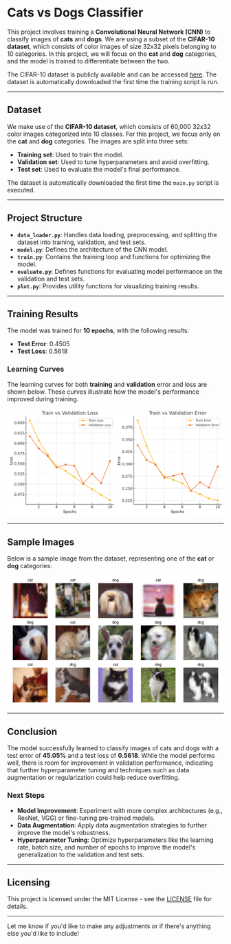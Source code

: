 # Cats vs Dogs Classifier

This project involves training a **Convolutional Neural Network (CNN)** to classify images of **cats** and **dogs**. We are using a subset of the **CIFAR-10 dataset**, which consists of color images of size 32x32 pixels belonging to 10 categories. In this project, we will focus on the **cat** and **dog** categories, and the model is trained to differentiate between the two.

The CIFAR-10 dataset is publicly available and can be accessed [here](https://www.cs.toronto.edu/~kriz/cifar.html). The dataset is automatically downloaded the first time the training script is run.

---

## Dataset

We make use of the **CIFAR-10 dataset**, which consists of 60,000 32x32 color images categorized into 10 classes. For this project, we focus only on the **cat** and **dog** categories. The images are split into three sets:

- **Training set**: Used to train the model.
- **Validation set**: Used to tune hyperparameters and avoid overfitting.
- **Test set**: Used to evaluate the model's final performance.

The dataset is automatically downloaded the first time the `main.py` script is executed.

---

## Project Structure

- **`data_loader.py`**: Handles data loading, preprocessing, and splitting the dataset into training, validation, and test sets.
- **`model.py`**: Defines the architecture of the CNN model.
- **`train.py`**: Contains the training loop and functions for optimizing the model.
- **`evaluate.py`**: Defines functions for evaluating model performance on the validation and test sets.
- **`plot.py`**: Provides utility functions for visualizing training results.

---

## Training Results

The model was trained for **10 epochs**, with the following results:

- **Test Error**: 0.4505
- **Test Loss**: 0.5618

### Learning Curves

The learning curves for both **training** and **validation** error and loss are shown below. These curves illustrate how the model's performance improved during training.

![Learning Curves](images/learning_curves.png)

---

## Sample Images

Below is a sample image from the dataset, representing one of the **cat** or **dog** categories:

![Sample Image](images/sample_images.png)

---

## Conclusion

The model successfully learned to classify images of cats and dogs with a test error of **45.05%** and a test loss of **0.5618**. While the model performs well, there is room for improvement in validation performance, indicating that further hyperparameter tuning and techniques such as data augmentation or regularization could help reduce overfitting.

### Next Steps

- **Model Improvement**: Experiment with more complex architectures (e.g., ResNet, VGG) or fine-tuning pre-trained models.
- **Data Augmentation**: Apply data augmentation strategies to further improve the model's robustness.
- **Hyperparameter Tuning**: Optimize hyperparameters like the learning rate, batch size, and number of epochs to improve the model's generalization to the validation and test sets.

---

## Licensing

This project is licensed under the MIT License - see the [LICENSE](LICENSE) file for details.

---

Let me know if you'd like to make any adjustments or if there's anything else you'd like to include!
